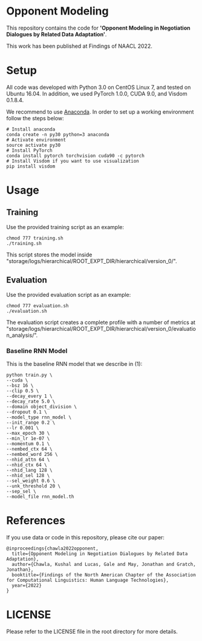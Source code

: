 # Opponent Modeling

This repository contains the code for **'Opponent Modeling in Negotiation Dialogues by Related Data Adaptation'**.

This work has been published at Findings of NAACL 2022.

# Setup

All code was developed with Python 3.0 on CentOS Linux 7, and tested on Ubuntu 16.04. In addition, we used PyTorch 1.0.0, CUDA 9.0, and Visdom 0.1.8.4.

We recommend to use [Anaconda](https://www.continuum.io/why-anaconda). In order to set up a working environment follow the steps below:
```
# Install anaconda
conda create -n py30 python=3 anaconda
# Activate environment
source activate py30
# Install PyTorch
conda install pytorch torchvision cuda90 -c pytorch
# Install Visdom if you want to use visualization
pip install visdom
```


# Usage
## Training

Use the provided training script as an example:
```
chmod 777 training.sh
./training.sh
```

This script stores the model inside "storage/logs/hierarchical/ROOT_EXPT_DIR/hierarchical/version_0/".

## Evaluation

Use the provided evaluation script as an example:
```
chmod 777 evaluation.sh
./evaluation.sh
```

The evaluation script creates a complete profile with a number of metrics at "storage/logs/hierarchical/ROOT_EXPT_DIR/hierarchical/version_0/evaluation_analysis/".

### Baseline RNN Model
This is the baseline RNN model that we describe in (1):
```
python train.py \
--cuda \
--bsz 16 \
--clip 0.5 \
--decay_every 1 \
--decay_rate 5.0 \
--domain object_division \
--dropout 0.1 \
--model_type rnn_model \
--init_range 0.2 \
--lr 0.001 \
--max_epoch 30 \
--min_lr 1e-07 \
--momentum 0.1 \
--nembed_ctx 64 \
--nembed_word 256 \
--nhid_attn 64 \
--nhid_ctx 64 \
--nhid_lang 128 \
--nhid_sel 128 \
--sel_weight 0.6 \
--unk_threshold 20 \
--sep_sel \
--model_file rnn_model.th
```

# References

If you use data or code in this repository, please cite our paper: 
```
@inproceedings{chawla2022opponent,
  title={Opponent Modeling in Negotiation Dialogues by Related Data Adaptation},
  author={Chawla, Kushal and Lucas, Gale and May, Jonathan and Gratch, Jonathan},
  booktitle={Findings of the North American Chapter of the Association for Computational Linguistics: Human Language Technologies},
  year={2022}
}
```

# LICENSE

Please refer to the LICENSE file in the root directory for more details.
